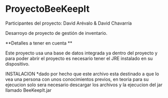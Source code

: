 # ProyectoBeeKeepIt
Participantes del proyecto: David Arévalo & David Chavarría

Desarroyo de proyecto de gestión de inventario.

**Detalles a tener en cuenta **

Este proyecto usa una base de datos integrada ya dentro del proyecto y para poder abrir el proyecto es necesario tener el JRE instalado en su dispositivo.

INSTALACION
*dado por hecho que este archivo esta destinado a que lo vea una persona con unos conocimientos previos, en teoria para su ejecucion solo sera necesario descargar los archivos y la ejecucion del jar llamado BeeKeepIt.jar 
